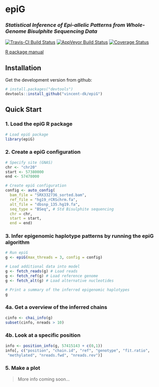 # epiG
### *Statistical Inference of Epi-allelic Patterns from Whole-Genome Bisulphite Sequencing Data*

[![Travis-CI Build Status](https://travis-ci.org/vincent-dk/epiG-pkg.svg?branch=master)](https://travis-ci.org/vincent-dk/epiG-pkg)
[![AppVeyor Build Status](https://ci.appveyor.com/api/projects/status/github/vincent-dk/epiG?branch=master&svg=true)](https://ci.appveyor.com/project/vincent-dk/epiG)
[![Coverage Status](https://codecov.io/github/vincent-dk/epiG/coverage.svg?branch=master)](https://codecov.io/github/vincent-dk/epiG?branch=master)

[R package manual](epiG-manual.pdf)

## Installation

Get the development version from github:

```R
# install.packages("devtools")
devtools::install_github("vincent-dk/epiG")
```

## Quick Start

### 1. Load the epiG R package
```R
# Load epiG package
library(epiG)
```

### 2. Create a epiG configuration
```R
# Specify site (GNAS)
chr <- "chr20"
start <- 57380000
end <- 57478000

# Create epiG configuration
config <- auto_config(
  bam_file = "SRX332736_sorted.bam",
  ref_file = "hg19_rCRSchrm.fa",
  alt_file = "dbsnp_135.hg19.fa",
  seq_type = "BSeq", # Std Bisulphite sequencing
  chr = chr,
  start = start,
  end = end)
```

### 3. Infer epigenomic haplotype patterns by running the epiG algorithm  

```R
# Run epiG
g <- epiG(max_threads = 3, config = config)

# Load additional data into model
g <- fetch_reads(g) # Load reads
g <- fetch_ref(g) # Load reference genome
g <- fetch_alt(g) # Load alternative nucleotides

# Print a summary of the inferred epigenomic haplotypes
g
```

### 4a. Get a overview of the inferred chains

```R
cinfo <- chai_info(g)
subset(cinfo, nreads > 10)
```

### 4b. Look at a specific position
```R
info <- position_info(g, 57415143 + c(0,1))
info[, c("position", "chain.id", "ref", "genotype", "fit.ratio",
 "methylated", "nreads.fwd", "nreads.rev")]
```

### 5. Make a plot
> More info coming soon...
